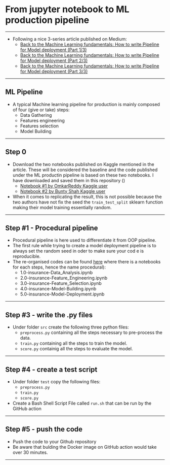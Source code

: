 # From jupyter notebook to ML production pipeline
***

- Following a nice 3-series article published on Medium:
    - [Back to the Machine Learning fundamentals: How to write Pipeline for Model deployment (Part 1/3)](https://ivannardini.medium.com/back-to-the-machine-learning-fundamentals-how-to-write-code-for-model-deployment-part-1-3-4b05deda1cd1)
    - [Back to the Machine Learning fundamentals: How to write Pipeline for Model deployment (Part 2/3)]()
    - [Back to the Machine Learning fundamentals: How to write Pipeline for Model deployment (Part 3/3)]()
 ***
 
 ## ML Pipeline
 - A typical Machine learning pipeline for production is mainly composed of four (give or take) steps:
    - Data Gathering
    - Features engineering
    - Features selection
    - Model Building
***
 
 ## Step 0
 - Download the two notebooks published on Kaggle mentioned in the article. These will be considered the baseline and the code published under the ML productin pipeline is based on these two notebooks. I have downloaded and saved them in this repository ()
     - [Notebook #1 by OmkarReddy Kaggle user]()
     - [Notebook #2 by Bunty Shah Kaggle user]()
- When it comes to replicating the result, this is not possible because the two authors have not fix the seed the `train_test_split` sklearn function making their model training essentially random.
***

## Step #1 - Procedural pipeline
- Procedural pipeline is here used to differentiate it from OOP pipeline.
- The first rule while trying to create a model deployment pipeline is to always set the random seed in oder to make sure your cod e is reproducible.
- The re-organised codes can be found [here](https://github.com/kyaiooiayk/ETL-and-ML-Pipelines-Notes/tree/main/tutorials/from_jupyter_notebook_to_ML_production_pipeline/ml_pipeline_procedural_code/notebooks/GitHub_MD_rendering) where there is a notebooks for each steps, hence the name procedural):
    - 1.0-insurance-Data_Analysis.ipynb
    - 2.0-insurance-Feature_Engineering.ipynb
    - 3.0-insurance-Feature_Selection.ipynb
    - 4.0-insurance-Model-Building.ipynb
    - 5.0-insurance-Model-Deployment.ipynb
*** 

## Step #3 - write the .py files
- Under folder `src` create the following three python files:
    - `preprocess.py` containing all the steps necessary to pre-process the data.
    - `train.py` containing all the steps to train the model.
    - `score.py` containig all the steps to evaluate the model.
***

## Step #4 - create a test script
- Under folder `test` copy the following files:
    - `preprocess.py`
    - `train.py`
    - `score.py`
- Create a Bash Shell Script File called `run.sh` that can be run by the GitHub action
***


## Step #5 - push the code
- Push the code to your Github repository
- Be aware that bulding the Docker image on GitHub action would take over 30 minutes.
***
